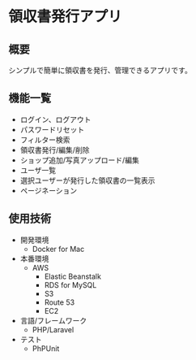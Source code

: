 # 領収書発行アプリ
## 概要
シンプルで簡単に領収書を発行、管理できるアプリです。
## 機能一覧
- ログイン、ログアウト
- パスワードリセット
- フィルター検索
- 領収書発行/編集/削除
- ショップ追加/写真アップロード/編集
- ユーザ一覧
- 選択ユーザーが発行した領収書の一覧表示
- ページネーション

## 使用技術
- 開発環境
    - Docker for Mac
- 本番環境
    - AWS
        - Elastic Beanstalk
        - RDS for MySQL
        - S3
        - Route 53
        - EC2
- 言語/フレームワーク
    - PHP/Laravel
- テスト
    - PhPUnit

